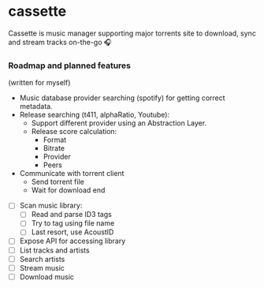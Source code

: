 # cassette
Cassette is music manager supporting major torrents site to download, sync and stream tracks on-the-go :headphones:

### Roadmap and planned features

(written for myself) 

 - Music database provider searching (spotify) for getting correct metadata.
 - Release searching (t411, alphaRatio, Youtube):
   - Support different provider using an Abstraction Layer.
   - Release score calculation:
     - Format
     - Bitrate
     - Provider
     - Peers
 - Communicate with torrent client
   - Send torrent file
   - Wait for download end
 - [ ] Scan music library:
   - [ ] Read and parse ID3 tags
   - [ ] Try to tag using file name
   - [ ] Last resort, use AcoustID
 - [ ] Expose API for accessing library
  - [ ] List tracks and artists
  - [ ] Search artists
  - [ ] Stream music
  - [ ] Download music
